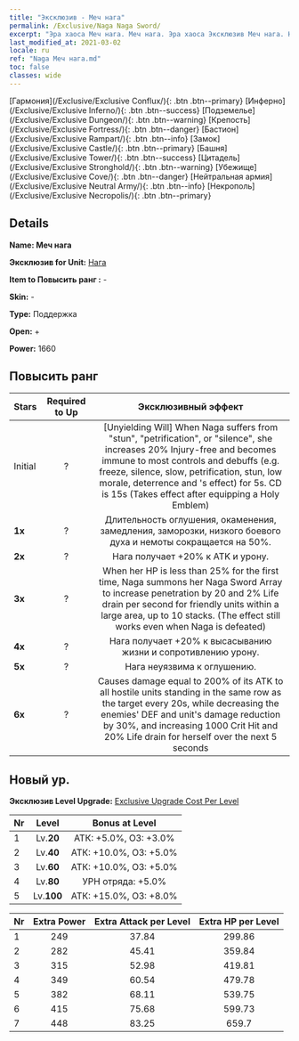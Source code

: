 ```yaml
---
title: "Эксклюзив - Меч нага"
permalink: /Exclusive/Naga Naga Sword/
excerpt: "Эра хаоса Меч нага. Меч нага. Эра хаоса Эксклюзив Меч нага. Нага Эксклюзив."
last_modified_at: 2021-03-02
locale: ru
ref: "Naga Меч нага.md"
toc: false
classes: wide
---
```

 [Гармония](/Exclusive/Exclusive Conflux/){: .btn .btn--primary} [Инферно](/Exclusive/Exclusive Inferno/){: .btn .btn--success} [Подземелье](/Exclusive/Exclusive Dungeon/){: .btn .btn--warning} [Крепость](/Exclusive/Exclusive Fortress/){: .btn .btn--danger} [Бастион](/Exclusive/Exclusive Rampart/){: .btn .btn--info} [Замок](/Exclusive/Exclusive Castle/){: .btn .btn--primary} [Башня](/Exclusive/Exclusive Tower/){: .btn .btn--success} [Цитадель](/Exclusive/Exclusive Stronghold/){: .btn .btn--warning} [Убежище](/Exclusive/Exclusive Cove/){: .btn .btn--danger} [Нейтральная армия](/Exclusive/Exclusive Neutral Army/){: .btn .btn--info} [Некрополь](/Exclusive/Exclusive Necropolis/){: .btn .btn--primary} 

## Details
 **Name: Меч нага** 

 **Эксклюзив for Unit:** [Нага](/units/Naga/) 

 **Item to Повысить ранг :** -

 **Skin:** -

 **Type:** Поддержка

 **Open:** +

 **Power:** 1660

## Повысить ранг 

  |     Stars    |  Required to Up | Эксклюзивный эффект |
  |:-------------|:---------------:|:---------------:|
  |  Initial  | ? | [Unyielding Will] When Naga suffers from \"stun\", \"petrification\", or \"silence\", she increases 20% Injury-free and becomes immune to most controls and debuffs (e.g. freeze, silence, slow, petrification, stun, low morale, deterrence and <Time Stop>'s effect) for 5s. CD is 15s (Takes effect after equipping a Holy Emblem) |
  | **1x** <i class="fas fa-star"/> | ? | Длительность оглушения, окаменения, замедления, заморозки, низкого боевого духа и немоты сокращается на 50%. |
  | **2x** <i class="fas fa-star"/> | ? | Нага получает +20% к ATK и урону. |
  | **3x** <i class="fas fa-star"/> | ? | <Naga Sword Array> When her HP is less than 25% for the first time, Naga summons her Naga Sword Array to increase penetration by 20 and 2% Life drain per second for friendly units within a large area, up to 10 stacks. (The effect still works even when Naga is defeated) |
  | **4x** <i class="fas fa-star"/> | ? | Нага получает +20% к высасыванию жизни и сопротивлению урону. |
  | **5x** <i class="fas fa-star"/> | ? | Нага неуязвима к оглушению. |
  | **6x** <i class="fas fa-star"/> | ? | <Ray of Naga Sword> Causes damage equal to 200% of its ATK to all hostile units standing in the same row as the target every 20s, while decreasing the enemies' DEF and unit's damage reduction by 30%, and increasing 1000 Crit Hit and 20% Life drain for herself over the next 5 seconds |


## Новый ур.
 **Эксклюзив Level Upgrade:** [Exclusive Upgrade Cost Per Level](/Exclusive/ExclusiveUpgradeCostPerLevel/)

  |  Nr  |   Level  | Bonus at Level |
  |:-----|:--------:|:--------------:|
  | 1 | Lv.**20** | АТК: +5.0%, ОЗ: +3.0% |
  | 2 | Lv.**40** | АТК: +10.0%, ОЗ: +5.0% |
  | 3 | Lv.**60** | АТК: +10.0%, ОЗ: +5.0% |
  | 4 | Lv.**80** | УРН отряда: +5.0% |
  | 5 | Lv.**100** | АТК: +15.0%, ОЗ: +8.0% |


  |  Nr  |  Extra Power | Extra Attack per Level | Extra HP per Level |
  |:-----|:--------:|:--------:|:--------:|
  | 1 | 249 | 37.84 | 299.86 |
  | 2 | 282 | 45.41 | 359.84 |
  | 3 | 315 | 52.98 | 419.81 |
  | 4 | 349 | 60.54 | 479.78 |
  | 5 | 382 | 68.11 | 539.75 |
  | 6 | 415 | 75.68 | 599.73 |
  | 7 | 448 | 83.25 | 659.7 |


